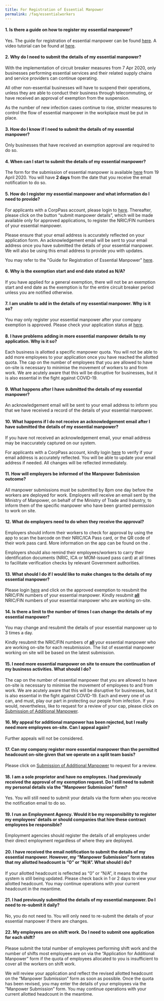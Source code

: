 ```yaml
---
title: For Registration of Essential Manpower
permalink: /faq/essentialworkers
---
```


#### **1. Is there a guide on how to register my essential manpower?**
Yes. The guide for registration of essential manpower can be found <a href="https://go.gov.sg/essentialmanpowerguide" target="_blank">here</a>. A video tutorial can be found at <a href="https://go.gov.sg/manpowersub" target="_blank">here</a>.

#### **2. Why do I need to submit the details of my essential manpower?**
With the implementation of circuit breaker measures from 7 Apr 2020, only businesses performing essential services and their related supply chains and service providers can continue operating.

All other non-essential businesses will have to suspend their operations, unless they are able to conduct their business through telecommuting, or have received an approval of exemption from the suspension.

As the number of new infection cases continue to rise, stricter measures to control the flow of essential manpower in the workplace must be put in place.

#### **3. How do I know if I need to submit the details of my essential manpower?**
Only businesses that have received an exemption approval are required to do so.

#### **4. When can I start to submit the details of my essential manpower?**
The form for the submission of essential manpower is available <a href="https://go.gov.sg/essentialworkers" target="_blank">here</a> from 19 April 2020. You will have **2 days** from the date that you receive the email notification to do so.

#### **5. How do I register my essential manpower and what information do I need to provide?**
For applicants with a CorpPass account, please login to <a href="https://go.gov.sg/essentialworkers" target="_blank">here</a>. Thereafter, please click on the button “submit manpower details”, which will be made available only for approved applications, to register the NRIC/FIN numbers of your essential manpower.

Please ensure that your email address is accurately reflected on your application form. An acknowledgement email will be sent to your email address once you have submitted the details of your essential manpower. We will also be using this email address to provide you with updates.

You may refer to the "Guide for Registration of Essential Manpower" <a href="https://go.gov.sg/essentialmanpowerguide" target="_blank">here</a>.

#### **6. Why is the exemption start and end date stated as N/A?**
If you have applied for a general exemption, there will not be an exemption start and end date as the exemption is for the entire circuit breaker period unless you are notified otherwise.

#### **7. I am unable to add in the details of my essential manpower. Why is it so?**
You may only register your essential manpower after your company exemption is approved. Please check your application status at <a href="https://go.gov.sg/exemptionstatus" target="_blank">here</a>. 

#### **8. I have problems adding in more essential manpower details to my application. Why is it so?**
Each business is allotted a specific manpower quota. You will not be able to add more employees to your application once you have reached the allotted quota. The cap on the number of employees that you are allowed to have on-site is necessary to minimise the movement of workers to and from work.  We are acutely aware that this will be disruptive for businesses, but it is also essential in the fight against COVID-19.

#### **9. What happens after I have submitted the details of my essential manpower?**
An acknowledgement email will be sent to your email address to inform you that we have received a record of the details of your essential manpower.

#### **10. What happens if I do not receive an acknowledgement email after I have submitted the  details of my essential manpower?**
If you have not received an acknowledgement email, your email address may be inaccurately captured on our system.

For applicants with a CorpPass account, kindly login <a href="https://go.gov.sg/exemptionstatus" target="_blank">here</a> to verify if your email address is accurately reflected. You will be able to update your email address if needed. All changes will be reflected immediately.

#### **11. How will employers be informed of the Manpower Submission outcome?**
All manpower submissions must be submitted by 8pm one day before the workers are deployed for work. Employers will receive an email sent by the Ministry of Manpower, on behalf of the Ministry of Trade and Industry, to inform them of the specific manpower who have been granted permission to work on site.

#### **12. What do employers need to do when they receive the approval?**
Employers should inform their workers to check for approval by using the <SGWorkPass> app to scan the barcode on their NRIC/ICA Pass card, or the QR code of their work pass card. More information on the app can be found on the <MOM website>.

Employers should also remind their employees/workers to carry their identification documents (NRIC, ICA or MOM-issued pass card) at all times to facilitate verification checks by relevant Government authorities.

#### **13. What should I do if I would like to make changes to the details of my essential manpower?**
Please login <a href="https://go.gov.sg/essentialworkers" target="_blank">here</a> and click on the approved exemption to resubmit the NRIC/FIN numbers of your essential manpower. Kindly resubmit **<ins>all</ins>** NRIC/FIN numbers of your essential manpower who are working on-site.

#### **14. Is there a limit to the number of times I can change the details of my essential manpower?**
You may change and resubmit the details of your essential manpower  up to 3 times a day.

Kindly resubmit the NRIC/FIN numbers of **<ins>all</ins>** your essential manpower  who are working on-site for each resubmission. The list of essential manpower working on site  will be based on the latest submission.

#### **15. I need more essential manpower on site to ensure the continuation of my business activities. What should I do?**
The cap on the number of essential manpower that you are allowed to have on-site is necessary to minimise the movement of employees to and from work.  We are acutely aware that this will be disruptive for businesses, but it is also essential in the fight against COVID-19. Each and every one of us can, and must, play our part in protecting our people from infection. If you would, nevertheless, like to request for a review of your cap, please click on <a href="https://go.gov.sg/additionalmanpower" target="_blank">Submission of Additional Manpower</a>.

#### **16. My appeal for additional manpower has been rejected, but I really need more employees on-site. Can I appeal again?**
Further appeals will not be considered.

#### **17. Can my company register more essential manpower than the permitted headcount on-site given that we operate on a split team basis?**
Please click on <a href="https://go.gov.sg/additionalmanpower" target="_blank">Submission of Additional Manpower</a> to request for a review.

#### **18. I am a sole proprietor and have no employees. I had previously received the approval of my exemption request. Do I still need to submit my personal details via the “Manpower Submission” form?**
Yes. You will still need to submit your details via the form when you receive the notification email to do so.

#### **19. I run an Employment Agency. Would it be my responsibility to register my employees’ details or should companies that hire these contract employees be responsible?**
Employment agencies should register the details of all employees under their direct employment regardless of where they are deployed.

#### **20. I have received the email notification to submit the details of my essential manpower. However, my “Manpower Submission” form states that my allotted headcount is “0” or “N/A”. What should I do?**
If your allotted headcount is reflected as “0” or “N/A”, it means that the system is still being updated. Please check back in 1 or 2 days to view your allotted headcount. 
You may continue operations with your current headcount in the meantime. 

#### **21. I had previously submitted the details of my essential manpower. Do I need to re-submit it daily?**
No, you do not need to. You will only need to re-submit the details of your essential manpower if there are changes.

#### **22. My employees are on shift work. Do I need to submit one application for each shift?**
Please submit the total number of employees performing shift work and the number of shifts most employees are on via the “Application for Additional Manpower” form if the quota of employees allocated to you is insufficient to cover all the workers on shift work.

We will review your application and reflect the revised allotted headcount on the “Manpower Submission” form as soon as possible. Once the quota has been revised, you may enter the details of your employees via the “Manpower Submission” form. You may continue operations with your current allotted headcount in the meantime.
